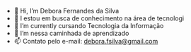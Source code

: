 - 👋 Hi, I’m  Debora Fernandes  da Silva
- 👀 I estou em  busca de conhecimento na área de tecnologi
- 🌱 I’m currently  cursando  Tecnologia da Informação
- 💞️ I’m  nessa caminhada de aprendizado
- 📫 Contato pelo e-mail: debora.fsilva@gmail.com

<!---
Deborafsilva/Deborafsilva is a ✨ special ✨ repository because its `README.md` (this file) appears on your GitHub profile.
You can click the Preview link to take a look at your changes.
--->
